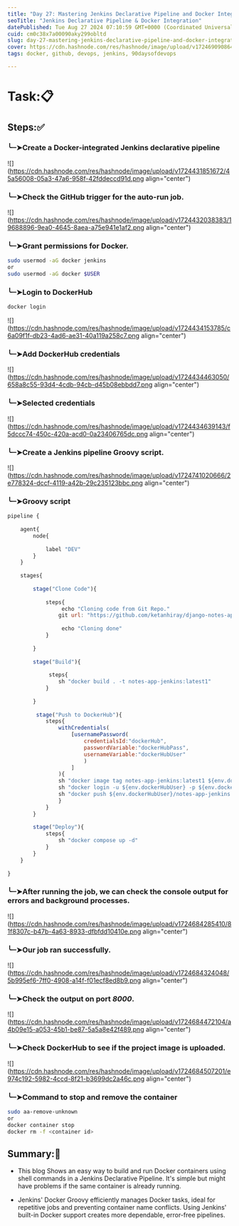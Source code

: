 ```yaml
---
title: "Day 27: Mastering Jenkins Declarative Pipeline and Docker Integration"
seoTitle: "Jenkins Declarative Pipeline & Docker Integration"
datePublished: Tue Aug 27 2024 07:10:59 GMT+0000 (Coordinated Universal Time)
cuid: cm0c38x7a00090aky299obltd
slug: day-27-mastering-jenkins-declarative-pipeline-and-docker-integration
cover: https://cdn.hashnode.com/res/hashnode/image/upload/v1724690908641/a7735877-6707-4b0c-a0f0-287328378873.png
tags: docker, github, devops, jenkins, 90daysofdevops

---
```


# Task:📋

## Steps:✅

### ╰┈➤Create a Docker-integrated Jenkins declarative pipeline

![](https://cdn.hashnode.com/res/hashnode/image/upload/v1724431851672/45a56008-05a3-47a6-958f-42fddeccd91d.png align="center")

### ╰┈➤Check the GitHub trigger for the auto-run job.

![](https://cdn.hashnode.com/res/hashnode/image/upload/v1724432038383/19688896-9ea0-4645-8aea-a75e941e1af2.png align="center")

### ╰┈➤Grant permissions for Docker.

```bash
sudo usermod -aG docker jenkins
or
sudo usermod -aG docker $USER
```

### ╰┈➤Login to DockerHub

```bash
docker login
```

![](https://cdn.hashnode.com/res/hashnode/image/upload/v1724434153785/c6a09f1f-db23-4ad6-ae31-40a119a258c7.png align="center")

### ╰┈➤Add DockerHub credentials

![](https://cdn.hashnode.com/res/hashnode/image/upload/v1724434463050/658a8c55-93d4-4cdb-94cb-d45b08ebbdd7.png align="center")

### ╰┈➤Selected credentials

![](https://cdn.hashnode.com/res/hashnode/image/upload/v1724434639143/f5dccc74-450c-420a-acd0-0a23406765dc.png align="center")

### ╰┈➤Create a Jenkins pipeline Groovy script.

![](https://cdn.hashnode.com/res/hashnode/image/upload/v1724741020666/2e778324-dccf-4119-a42b-29c235123bbc.png align="center")

### ╰┈➤Groovy script

```javascript
pipeline {
    
    agent{
        node{
            
            label "DEV"
        }
    }
    
    stages{
        
        stage("Clone Code"){
            
            steps{
                 echo "Cloning code from Git Repo."
                git url: "https://github.com/ketanhiray/django-notes-app.git", branch: "main"
               
                 echo "Cloning done"
            }
            
        }
        
        stage("Build"){
            
             steps{
                sh "docker build . -t notes-app-jenkins:latest1"
            }
            
        }
        
         stage("Push to DockerHub"){
            steps{
                withCredentials(
                    [usernamePassword(
                        credentialsId:"dockerHub",
                        passwordVariable:"dockerHubPass", 
                        usernameVariable:"dockerHubUser"
                        )
                    ]
                ){
                sh "docker image tag notes-app-jenkins:latest1 ${env.dockerHubUser}/notes-app-jenkins:latest1"
                sh "docker login -u ${env.dockerHubUser} -p ${env.dockerHubPass}"
                sh "docker push ${env.dockerHubUser}/notes-app-jenkins:latest1"
                }
            }
        }
        
        stage("Deploy"){
            steps{
                sh "docker compose up -d"
            }
        }
    }
    
}
```

### ╰┈➤After running the job, we can check the console output for errors and background processes.

![](https://cdn.hashnode.com/res/hashnode/image/upload/v1724684285410/81f8307c-b47b-4a63-8933-dfbfdd10410e.png align="center")

### ╰┈➤Our job ran successfully.

![](https://cdn.hashnode.com/res/hashnode/image/upload/v1724684324048/5b995ef6-7ff0-4908-a14f-f01ecf8ed8b9.png align="center")

### ╰┈➤Check the output on port *8000*.

![](https://cdn.hashnode.com/res/hashnode/image/upload/v1724684472104/a4b09e15-a053-45b1-be87-5a5a8e42f489.png align="center")

### ╰┈➤Check DockerHub to see if the project image is uploaded.

![](https://cdn.hashnode.com/res/hashnode/image/upload/v1724684507201/e974c192-5982-4ccd-8f21-b3699dc2a46c.png align="center")

### ╰┈➤Command to stop and remove the container

```bash
sudo aa-remove-unknown
or
docker container stop
docker rm -f <container id>
```

## Summary:📝

* This blog Shows an easy way to build and run Docker containers using shell commands in a Jenkins Declarative Pipeline. It's simple but might have problems if the same container is already running.
    
* Jenkins' Docker Groovy efficiently manages Docker tasks, ideal for repetitive jobs and preventing container name conflicts. Using Jenkins' built-in Docker support creates more dependable, error-free pipelines.